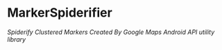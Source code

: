 # MarkerSpiderifier
*Spiderify Clustered Markers Created By Google Maps Android API utility library*
